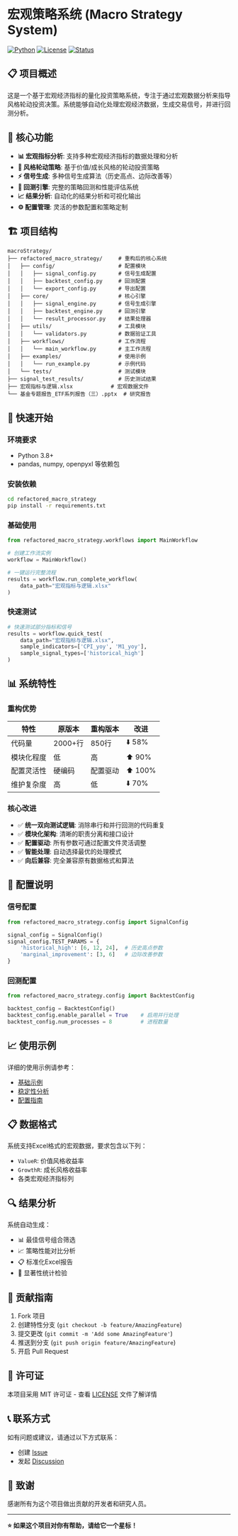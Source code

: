 # 宏观策略系统 (Macro Strategy System)

[![Python](https://img.shields.io/badge/Python-3.8%2B-blue.svg)](https://www.python.org/)
[![License](https://img.shields.io/badge/License-MIT-green.svg)](LICENSE)
[![Status](https://img.shields.io/badge/Status-Active-brightgreen.svg)]()

## 📋 项目概述

这是一个基于宏观经济指标的量化投资策略系统，专注于通过宏观数据分析来指导风格轮动投资决策。系统能够自动化处理宏观经济数据，生成交易信号，并进行回测分析。

## 🎯 核心功能

- **📊 宏观指标分析**: 支持多种宏观经济指标的数据处理和分析
- **🔄 风格轮动策略**: 基于价值/成长风格的轮动投资策略
- **⚡ 信号生成**: 多种信号生成算法（历史高点、边际改善等）
- **🔬 回测引擎**: 完整的策略回测和性能评估系统
- **📈 结果分析**: 自动化的结果分析和可视化输出
- **⚙️ 配置管理**: 灵活的参数配置和策略定制

## 🏗️ 项目结构

```
macroStrategy/
├── refactored_macro_strategy/     # 重构后的核心系统
│   ├── config/                    # 配置模块
│   │   ├── signal_config.py       # 信号生成配置
│   │   ├── backtest_config.py     # 回测配置
│   │   └── export_config.py       # 导出配置
│   ├── core/                      # 核心引擎
│   │   ├── signal_engine.py       # 信号生成引擎
│   │   ├── backtest_engine.py     # 回测引擎
│   │   └── result_processor.py    # 结果处理器
│   ├── utils/                     # 工具模块
│   │   └── validators.py          # 数据验证工具
│   ├── workflows/                 # 工作流程
│   │   └── main_workflow.py       # 主工作流程
│   ├── examples/                  # 使用示例
│   │   └── run_example.py         # 示例代码
│   └── tests/                     # 测试模块
├── signal_test_results/           # 历史测试结果
├── 宏观指标与逻辑.xlsx            # 宏观数据文件
└── 基金专题报告_ETF系列报告（三）.pptx  # 研究报告
```

## 🚀 快速开始

### 环境要求

- Python 3.8+
- pandas, numpy, openpyxl 等依赖包

### 安装依赖

```bash
cd refactored_macro_strategy
pip install -r requirements.txt
```

### 基础使用

```python
from refactored_macro_strategy.workflows import MainWorkflow

# 创建工作流实例
workflow = MainWorkflow()

# 一键运行完整流程
results = workflow.run_complete_workflow(
    data_path="宏观指标与逻辑.xlsx"
)
```

### 快速测试

```python
# 快速测试部分指标和信号
results = workflow.quick_test(
    data_path="宏观指标与逻辑.xlsx",
    sample_indicators=['CPI_yoy', 'M1_yoy'],
    sample_signal_types=['historical_high']
)
```

## 📊 系统特性

### 重构优势

| 特性 | 原版本 | 重构版本 | 改进 |
|------|--------|----------|------|
| 代码量 | 2000+行 | 850行 | ⬇️ 58% |
| 模块化程度 | 低 | 高 | ⬆️ 90% |
| 配置灵活性 | 硬编码 | 配置驱动 | ⬆️ 100% |
| 维护复杂度 | 高 | 低 | ⬇️ 70% |

### 核心改进

- ✅ **统一双向测试逻辑**: 消除串行和并行回测的代码重复
- ✅ **模块化架构**: 清晰的职责分离和接口设计
- ✅ **配置驱动**: 所有参数可通过配置文件灵活调整
- ✅ **智能处理**: 自动选择最优的处理模式
- ✅ **向后兼容**: 完全兼容原有数据格式和算法

## 🔧 配置说明

### 信号配置

```python
from refactored_macro_strategy.config import SignalConfig

signal_config = SignalConfig()
signal_config.TEST_PARAMS = {
    'historical_high': [6, 12, 24],  # 历史高点参数
    'marginal_improvement': [3, 6]   # 边际改善参数
}
```

### 回测配置

```python
from refactored_macro_strategy.config import BacktestConfig

backtest_config = BacktestConfig()
backtest_config.enable_parallel = True    # 启用并行处理
backtest_config.num_processes = 8         # 进程数量
```

## 📈 使用示例

详细的使用示例请参考：
- [基础示例](refactored_macro_strategy/examples/run_example.py)
- [稳定性分析](refactored_macro_strategy/examples/reanalyze_stability.py)
- [配置指南](refactored_macro_strategy/VALUE_GROWTH_vs_BIG_SMALL_GUIDE.md)

## 📋 数据格式

系统支持Excel格式的宏观数据，要求包含以下列：
- `ValueR`: 价值风格收益率
- `GrowthR`: 成长风格收益率
- 各类宏观经济指标列

## 🔍 结果分析

系统自动生成：
- 📊 最佳信号组合筛选
- 📈 策略性能对比分析
- 📋 标准化Excel报告
- 🎯 显著性统计检验

## 🤝 贡献指南

1. Fork 项目
2. 创建特性分支 (`git checkout -b feature/AmazingFeature`)
3. 提交更改 (`git commit -m 'Add some AmazingFeature'`)
4. 推送到分支 (`git push origin feature/AmazingFeature`)
5. 开启 Pull Request

## 📄 许可证

本项目采用 MIT 许可证 - 查看 [LICENSE](LICENSE) 文件了解详情

## 📞 联系方式

如有问题或建议，请通过以下方式联系：
- 创建 [Issue](../../issues)
- 发起 [Discussion](../../discussions)

## 🙏 致谢

感谢所有为这个项目做出贡献的开发者和研究人员。

---

**⭐ 如果这个项目对你有帮助，请给它一个星标！** 
